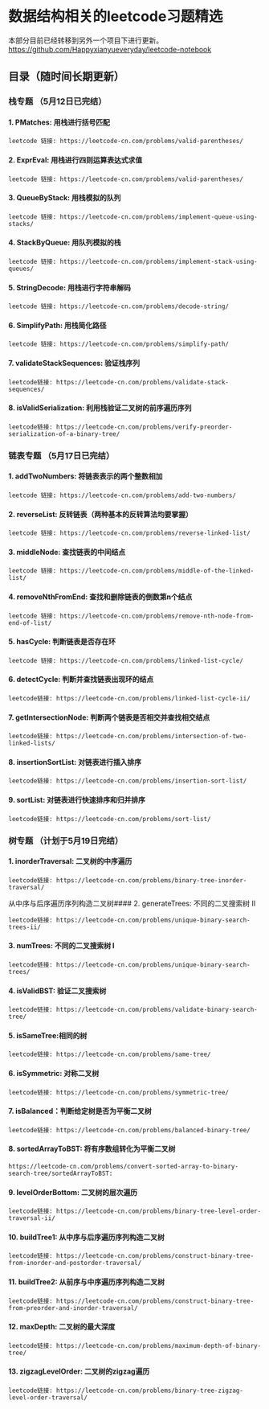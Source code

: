 # 数据结构相关的leetcode习题精选

本部分目前已经转移到另外一个项目下进行更新。 https://github.com/Happyxianyueveryday/leetcode-notebook

## 目录（随时间长期更新）

### 栈专题 （5月12日已完结）

#### 1. PMatches: 用栈进行括号匹配 
```
leetcode 链接: https://leetcode-cn.com/problems/valid-parentheses/
```

#### 2. ExprEval: 用栈进行四则运算表达式求值 
```
leetcode 链接: https://leetcode-cn.com/problems/valid-parentheses/
```

#### 3. QueueByStack: 用栈模拟的队列 
```
leetcode 链接: https://leetcode-cn.com/problems/implement-queue-using-stacks/
```

#### 4. StackByQueue: 用队列模拟的栈 
```
leetcode 链接: https://leetcode-cn.com/problems/implement-stack-using-queues/
```

#### 5. StringDecode: 用栈进行字符串解码 
```
leetcode 链接: https://leetcode-cn.com/problems/decode-string/
```

#### 6. SimplifyPath: 用栈简化路径
```
leetcode 链接: https://leetcode-cn.com/problems/simplify-path/
```

#### 7. validateStackSequences: 验证栈序列
```
leetcode链接: https://leetcode-cn.com/problems/validate-stack-sequences/
```

#### 8. isValidSerialization: 利用栈验证二叉树的前序遍历序列
```
leetcode链接: https://leetcode-cn.com/problems/verify-preorder-serialization-of-a-binary-tree/
```

### 链表专题 （5月17日已完结）
#### 1. addTwoNumbers: 将链表表示的两个整数相加 
```
leetcode 链接: https://leetcode-cn.com/problems/add-two-numbers/
```

#### 2. reverseList: 反转链表（两种基本的反转算法均要掌握） 
```
leetcode 链接: https://leetcode-cn.com/problems/reverse-linked-list/
```

#### 3. middleNode: 查找链表的中间结点 
```
leetcode 链接: https://leetcode-cn.com/problems/middle-of-the-linked-list/
```

#### 4. removeNthFromEnd: 查找和删除链表的倒数第n个结点
```
leetcode 链接: https://leetcode-cn.com/problems/remove-nth-node-from-end-of-list/
```

#### 5. hasCycle: 判断链表是否存在环
```
leetcode 链接: https://leetcode-cn.com/problems/linked-list-cycle/
```

#### 6. detectCycle: 判断并查找链表出现环的结点 
```
leetcode链接: https://leetcode-cn.com/problems/linked-list-cycle-ii/
```

#### 7. getIntersectionNode: 判断两个链表是否相交并查找相交结点
```
leetcode链接: https://leetcode-cn.com/problems/intersection-of-two-linked-lists/
```

#### 8. insertionSortList: 对链表进行插入排序
```
leetcode链接: https://leetcode-cn.com/problems/insertion-sort-list/
```

#### 9. sortList: 对链表进行快速排序和归并排序
```
leetcode链接: https://leetcode-cn.com/problems/sort-list/
```

### 树专题 （计划于5月19日完结）

#### 1. inorderTraversal: 二叉树的中序遍历
```
leetcode链接: https://leetcode-cn.com/problems/binary-tree-inorder-traversal/
```

从中序与后序遍历序列构造二叉树#### 2. generateTrees: 不同的二叉搜索树 II
```
leetcode链接: https://leetcode-cn.com/problems/unique-binary-search-trees-ii/
```

#### 3. numTrees: 不同的二叉搜索树 I
```
leetcode链接: https://leetcode-cn.com/problems/unique-binary-search-trees/
```

#### 4. isValidBST: 验证二叉搜索树
```
leetcode链接: https://leetcode-cn.com/problems/validate-binary-search-tree/
```

#### 5. isSameTree:相同的树
```
leetcode链接: https://leetcode-cn.com/problems/same-tree/
```

#### 6. isSymmetric: 对称二叉树
```
leetcode链接: https://leetcode-cn.com/problems/symmetric-tree/
```

#### 7. isBalanced：判断给定树是否为平衡二叉树
```
leetcode链接: https://leetcode-cn.com/problems/balanced-binary-tree/
```

#### 8. sortedArrayToBST: 将有序数组转化为平衡二叉树
```
https://leetcode-cn.com/problems/convert-sorted-array-to-binary-search-tree/sortedArrayToBST: 
```

#### 9. levelOrderBottom: 二叉树的层次遍历
```
leetcode链接: https://leetcode-cn.com/problems/binary-tree-level-order-traversal-ii/
```

#### 10. buildTree1: 从中序与后序遍历序列构造二叉树
```
leetcode链接: https://leetcode-cn.com/problems/construct-binary-tree-from-inorder-and-postorder-traversal/
```

#### 11. buildTree2: 从前序与中序遍历序列构造二叉树
```
leetcode链接: https://leetcode-cn.com/problems/construct-binary-tree-from-preorder-and-inorder-traversal/
```

#### 12. maxDepth: 二叉树的最大深度
```
leetcode链接: https://leetcode-cn.com/problems/maximum-depth-of-binary-tree/
```

#### 13. zigzagLevelOrder: 二叉树的zigzag遍历
```
leetcode链接: https://leetcode-cn.com/problems/binary-tree-zigzag-level-order-traversal/
```
